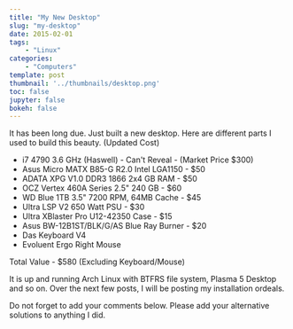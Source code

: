 ```yaml
---
title: "My New Desktop"
slug: "my-desktop"
date: 2015-02-01
tags:
    - "Linux"
categories:
    - "Computers"
template: post
thumbnail: '../thumbnails/desktop.png'
toc: false
jupyter: false
bokeh: false
---
```


It has been long due. Just built a new desktop. Here are different parts
I used to build this beauty. (Updated Cost)

-   i7 4790 3.6 GHz (Haswell) - Can't Reveal - (Market Price $300)
-   Asus Micro MATX B85-G R2.0 Intel LGA1150 - $50
-   ADATA XPG V1.0 DDR3 1866 2x4 GB RAM - $50
-   OCZ Vertex 460A Series 2.5" 240 GB - $60
-   WD Blue 1TB 3.5" 7200 RPM, 64MB Cache - $45
-   Ultra LSP V2 650 Watt PSU - $30
-   Ultra XBlaster Pro U12-42350 Case - $15
-   Asus BW-12B1ST/BLK/G/AS Blue Ray Burner - $20
-   Das Keyboard V4
-   Evoluent Ergo Right Mouse

Total Value - $580 (Excluding Keyboard/Mouse)

It is up and running Arch Linux with BTFRS file system, Plasma 5 Desktop
and so on. Over the next few posts, I will be posting my installation
ordeals.

Do not forget to add your comments below. Please add your alternative
solutions to anything I did.
